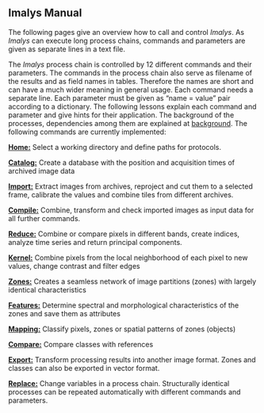 ## Imalys Manual

The following pages give an overview how to call and control *Imalys*. As *Imalys* can execute long process chains, commands and parameters are given as separate lines in a text file. 

The *Imalys* process chain is controlled by 12 different commands and their parameters. The commands in the process chain also serve as filename of the results and as field names in tables. Therefore the names are short and can have a much wider meaning in general usage. 
Each command needs a separate line. Each parameter must be given as “name = value” pair according to a dictionary. The following lessons explain each command and parameter and give hints for their application. The background of the processes, dependencies among them are explained at [background](../background/Index.md). The following commands are currently implemented:

**[Home:](1_Home.md)** Select a working directory and define paths for protocols.

**[Catalog:](2_Catalog.md)** Create a database with the position and acquisition times of archived image data

**[Import:](3_Import.md)** Extract images from archives, reproject and cut them to a selected frame, calibrate the values and combine tiles from different archives. 

**[Compile:](4_Compile.md)** Combine, transform and check imported images as input data for all further commands.

**[Reduce:](5_Reduce.md)** Combine or compare pixels in different bands, create indices, analyze time series and return principal components.

**[Kernel:](6_Kernel.md)** Combine pixels from the local neighborhood of each pixel to new values, change contrast and filter edges

**[Zones:](7_Zones.md)** Creates a seamless network of image partitions (zones) with largely identical characteristics

**[Features:](8_Features.md)** Determine spectral and morphological characteristics of the zones and save them as attributes

**[Mapping:](9_Mapping.md)** Classify pixels, zones or spatial patterns of zones (objects)

**[Compare:](10_Compare.md)** Compare classes with references 

**[Export:](11_Export.md)** Transform processing results into another image format. Zones and classes can also be exported in vector format.

**[Replace:](12_Replace.md)** Change variables in a process chain. Structurally identical processes can be repeated automatically with different commands and parameters.
